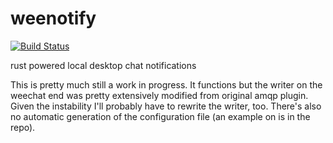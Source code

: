 # weenotify 

[![Build Status](https://travis-ci.org/mattcl/weenotify.svg?branch=master)](https://travis-ci.org/mattcl/weenotify)

rust powered local desktop chat notifications

This is pretty much still a work in progress. It functions but the writer on the weechat end was pretty extensively modified from original amqp plugin. Given the instability I'll probably have to rewrite the writer, too. There's also no automatic generation of the configuration file (an example on is in the repo).
